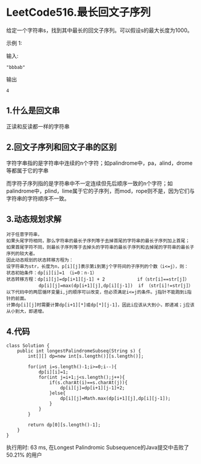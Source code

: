 LeetCode516.最长回文子序列
====
给定一个字符串s，找到其中最长的回文子序列。可以假设s的最大长度为1000。

示例 1:

输入:
```
"bbbab"
```

输出

```
4
```

1.什么是回文串
---------
正读和反读都一样的字符串


2.回文子序列和回文子串的区别
------
字符字串指的是字符串中连续的n个字符；如palindrome中，pa，alind，drome等都属于它的字串

而字符子序列指的是字符串中不一定连续但先后顺序一致的n个字符；如palindrome中，plind，lime属于它的子序列，而mod，rope则不是，因为它们与字符串的字符顺序不一致。

3.动态规划求解
-----
```
对于任意字符串，
如果头尾字符相同，那么字符串的最长子序列等于去掉首尾的字符串的最长子序列加上首尾；
如果首尾字符不同，则最长子序列等于去掉头的字符串的最长子序列和去掉尾的字符串的最长子序列的较大者。
因此动态规划的状态转移方程为：
设字符串为str，长度为n，p[i][j]表示第i到第j个字符间的子序列的个数（i<=j），则：
状态初始条件：dp[i][i]=1 （i=0：n-1）
状态转移方程：dp[i][j]=dp[i+1][j-1] + 2            if（str[i]==str[j]）
            dp[i][j]=max(dp[i+1][j],dp[i][j-1])  if （str[i]!=str[j]）
以下代码中的两层循环变量i,j的顺序可以改变，但必须满足i<=j的条件。j指针不能跑到i指针的前面。
计算dp[i][j]时需要计算dp[i+1][*]或dp[*][j-1]，因此i应该从大到小，即递减；j应该从小到大，即递增。
```

4.代码
----
```
class Solution {
    public int longestPalindromeSubseq(String s) {
        int[][] dp=new int[s.length()][s.length()];
        
        for(int i=s.length()-1;i>=0;i--){
            dp[i][i]=1;
            for(int j=i+1;j<s.length();j++){
                if(s.charAt(i)==s.charAt(j)){
                    dp[i][j]=dp[i+1][j-1]+2;
                }else{
                    dp[i][j]=Math.max(dp[i+1][j],dp[i][j-1]);
                }
            }
        }
        
        return dp[0][s.length()-1];
    }
}
```

执行用时: 63 ms, 在Longest Palindromic Subsequence的Java提交中击败了50.21% 的用户



